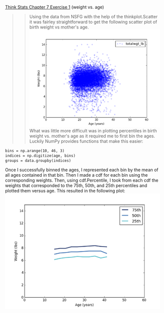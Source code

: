 [Think Stats Chapter 7 Exercise 1](http://greenteapress.com/thinkstats2/html/thinkstats2008.html#toc70) (weight vs. age)

>> Using the data from NSFG with the help of the thinkplot.Scatter it was fairley straightforward to get the following scatter plot of birth weight vs mother's age.
![scatter plot](https://raw.githubusercontent.com/ekruskal/dsp/master/figure_7.png)
What was little more difficult was in plotting percentiles in birth weight vs. mother's age as it required me to first bin the ages. Luckily NumPy provides functions that make this easier:

```
bins = np.arange(10, 46, 3)
indices = np.digitize(age, bins)
groups = data.groupby(indices)
```

Once I successfully binned the ages, I represented each bin by the mean of all ages contained in that bin. Then I made a cdf for each bin using the corresponding weights. Then, using cdf.Percentile, I took from each cdf the weights that corresponded to the 75th, 50th, and 25th percentiles and plotted them versus age. This resulted in the following plot:
![percentile plot](https://github.com/ekruskal/dsp/blob/master/figure_6.png?raw=true)
